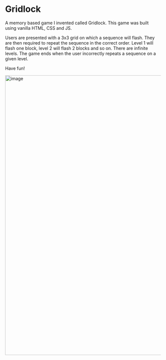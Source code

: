 # Gridlock
A memory based game I invented called Gridlock. This game was built using vanilla HTML, CSS and JS.

Users are presented with a 3x3 grid on which a sequence will flash. They are then required to repeat the sequence in the correct order.
Level 1 will flash one block, level 2 will flash 2 blocks and so on. There are infinite levels. The game ends when the user incorrectly repeats a sequence on a given level.

Have fun!

<img width="904" alt="image" src="https://github.com/stephenkettley/gridlock/assets/109079565/f4f29717-9db7-49a3-bd58-d6f83cafa537">







